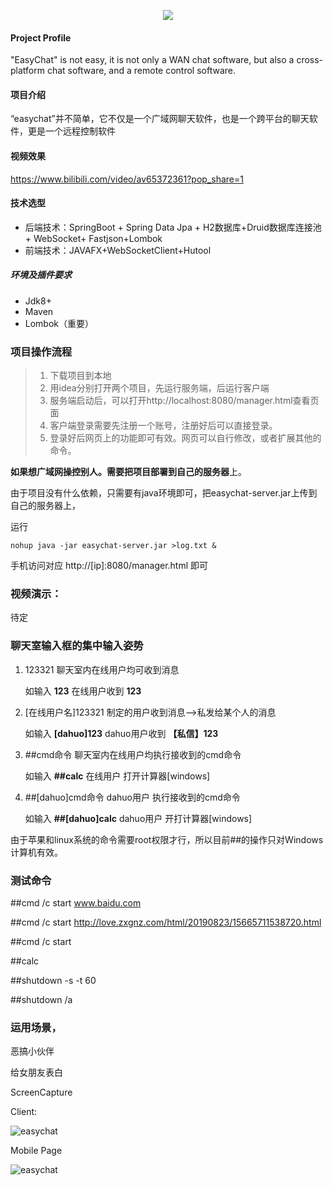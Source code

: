 <p><center><a href='https://www.bilibili.com/video/av65372361?pop_share=1'><img src = 'D:\desktop\文本\源码\mycode\easychat\ScreenCapture\logo.png'></a></center></p>

#### Project Profile

"EasyChat"  is not easy, it is not only a WAN chat software, but also a cross-platform chat software, and a remote control software.

#### 项目介绍

“easychat”并不简单，它不仅是一个广域网聊天软件，也是一个跨平台的聊天软件，更是一个远程控制软件

#### 视频效果

https://www.bilibili.com/video/av65372361?pop_share=1

#### 技术选型

- 后端技术：SpringBoot + Spring Data Jpa + H2数据库+Druid数据库连接池+ WebSocket+ Fastjson+Lombok
- 前端技术：JAVAFX+WebSocketClient+Hutool

##### 环境及插件要求

- Jdk8+
- Maven
- Lombok（重要）

### 项目操作流程

> 1. 下载项目到本地
> 2. 用idea分别打开两个项目，先运行服务端，后运行客户端
> 3. 服务端启动后，可以打开http://localhost:8080/manager.html查看页面
> 4. 客户端登录需要先注册一个账号，注册好后可以直接登录。
> 5. 登录好后网页上的功能即可有效。网页可以自行修改，或者扩展其他的命令。



**如果想广域网操控别人。需要把项目部署到自己的服务器**上。

由于项目没有什么依赖，只需要有java环境即可，把easychat-server.jar上传到自己的服务器上，

运行

```shell
nohup java -jar easychat-server.jar >log.txt &
```

手机访问对应     http://[ip]:8080/manager.html  即可



### 视频演示：

待定



### 聊天室输入框的集中输入姿势

1. 123321    				 聊天室内在线用户均可收到消息   				

   如输入 **123**        	在线用户收到   **123**

2. [在线用户名]123321    制定的用户收到消息-->私发给某个人的消息    

   如输入   **[dahuo]123**     dahuo用户收到   **【私信】123**   

3. ##cmd命令              聊天室内在线用户均执行接收到的cmd命令

   如输入    **##calc**        在线用户  打开计算器[windows]

4. ##[dahuo]cmd命令        dahuo用户 执行接收到的cmd命令

   如输入   **##[dahuo]calc**  dahuo用户  开打计算器[windows]

由于苹果和linux系统的命令需要root权限才行，所以目前##的操作只对Windows计算机有效。

### 测试命令

##cmd /c start  www.baidu.com

##cmd /c start  http://love.zxgnz.com/html/20190823/15665711538720.html

##cmd /c start

##calc

##shutdown -s -t 60

##shutdown /a



### 运用场景，

恶搞小伙伴

给女朋友表白



ScreenCapture



Client:

![easychat](D:/desktop/文本/源码/mycode/easychat/ScreenCapture/easychat.jpg)



Mobile  Page

![easychat](D:/desktop/文本/源码/mycode/easychat/ScreenCapture/phoneControl.jpg)